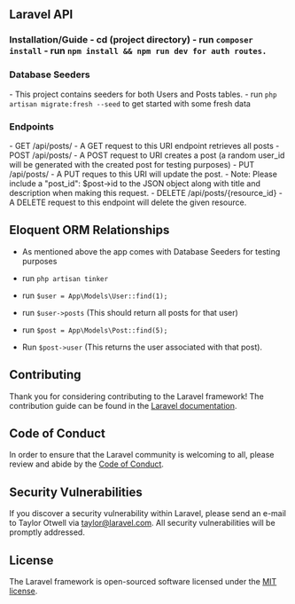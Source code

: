 ## Laravel API

<h3>Installation/Guide
-   cd (project directory)
-   run <code>composer install</code>
-   run <code>npm install && npm run dev for auth routes.</code>
<h3>Database Seeders</h3>
-   This project contains seeders for both Users and Posts tables.
-   run <code>php artisan migrate:fresh --seed</code> to get started with some fresh data

<h3>Endpoints</h3>
-   GET /api/posts/
-   A GET request to this URI endpoint retrieves all posts
-   POST /api/posts/
-   A POST request to URI creates a post (a random user_id will be generated with the created post for testing purposes)
-   PUT /api/posts/
-   A PUT reques to this URI will update the post.
-   Note: Please include a "post_id": $post->id to the JSON object along with title and description when making this request.
-   DELETE /api/posts/{resource_id}
-   A DELETE request to this endpoint will delete the given resource.

## Eloquent ORM Relationships

-   As mentioned above the app comes with Database Seeders for testing purposes
-   run <code>php artisan tinker</code>
-   run <code>\$user = App\Models\User::find(1);</code>
-   run <code>\$user->posts</code> (This should return all posts for that user)

-   run <code>\$post = App\Models\Post::find(5);</code>
-   Run <code>\$post->user</code> (This returns the user associated with that post).

## Contributing

Thank you for considering contributing to the Laravel framework! The contribution guide can be found in the [Laravel documentation](https://laravel.com/docs/contributions).

## Code of Conduct

In order to ensure that the Laravel community is welcoming to all, please review and abide by the [Code of Conduct](https://laravel.com/docs/contributions#code-of-conduct).

## Security Vulnerabilities

If you discover a security vulnerability within Laravel, please send an e-mail to Taylor Otwell via [taylor@laravel.com](mailto:taylor@laravel.com). All security vulnerabilities will be promptly addressed.

## License

The Laravel framework is open-sourced software licensed under the [MIT license](https://opensource.org/licenses/MIT).
